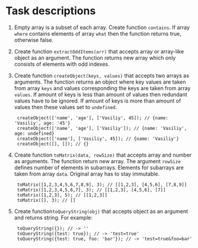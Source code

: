 Task descriptions
=================

1. Empty array is a subset of each array. Create function `contains`. If array `where` contains elements of array `what` then the function returns true, otherwise false. 

2. Create function `extractOddItems(arr)` that accepts array or array-like object as an argument. The function returns new array which only consists of elements with odd indexes.


3. Create function `createObject(keys, values)` that accepts two arrays as arguments. The function returns an object where key values are taken from array `keys` and values corresponding the keys are taken from array `values`. If amount of keys is less than amount of values then redundant values have to be ignored. If amount of keys is more than amount of values then these values set to `undefined`.

        createObject(['name', 'age'], ['Vasiliy', 45]); // {name: 'Vasiliy', age: '45'}
        createObject(['name', 'age'], ['Vasiliy']); // {name: 'Vasiliy', age: undefined}
        createObject(['name'], ['Vasiliy', 45]); // {name: 'Vasiliy'}
        createObject([], []); // {}

4. Create function `toMatrix(data, rowSize)` that accepts array and number as arguments. The function return new array. The argument `rowSize` defines number of elements in subarrays. Elements for subarrays are taken from array `data`. Original array has to stay immutable.

        toMatrix([1,2,3,4,5,6,7,8,9], 3); // [[1,2,3], [4,5,6], [7,8,9]]
        toMatrix([1,2,3,4,5,6,7], 3); // [[1,2,3], [4,5,6], [7]]
        toMatrix([1,2,3], 5); // [[1,2,3]]
        toMatrix([], 3); // []

5. Create function`toQueryString(obj)` that accepts object as an argument and returns string.   For example:

        toQueryString({}); // -> ''
        toQueryString({test: true}); // -> 'test=true'
        toQueryString({test: true, foo: 'bar'}); // -> 'test=true&foo=bar'
